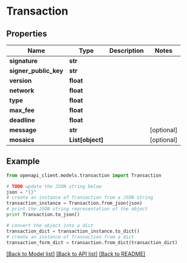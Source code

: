 # Transaction


## Properties
Name | Type | Description | Notes
------------ | ------------- | ------------- | -------------
**signature** | **str** |  | 
**signer_public_key** | **str** |  | 
**version** | **float** |  | 
**network** | **float** |  | 
**type** | **float** |  | 
**max_fee** | **float** |  | 
**deadline** | **float** |  | 
**message** | **str** |  | [optional] 
**mosaics** | **List[object]** |  | [optional] 

## Example

```python
from openapi_client.models.transaction import Transaction

# TODO update the JSON string below
json = "{}"
# create an instance of Transaction from a JSON string
transaction_instance = Transaction.from_json(json)
# print the JSON string representation of the object
print Transaction.to_json()

# convert the object into a dict
transaction_dict = transaction_instance.to_dict()
# create an instance of Transaction from a dict
transaction_form_dict = transaction.from_dict(transaction_dict)
```
[[Back to Model list]](../README.md#documentation-for-models) [[Back to API list]](../README.md#documentation-for-api-endpoints) [[Back to README]](../README.md)



